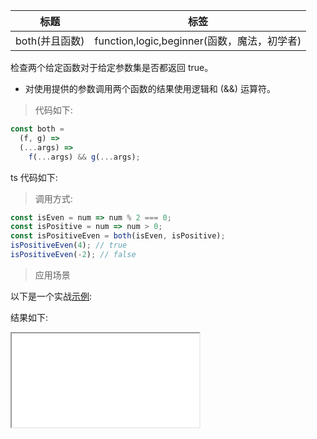 | 标题           | 标签                                        |
| -------------- | ------------------------------------------- |
| both(并且函数) | function,logic,beginner(函数，魔法，初学者) |

检查两个给定函数对于给定参数集是否都返回 true。

- 对使用提供的参数调用两个函数的结果使用逻辑和 (&&) 运算符。

> 代码如下:

```js
const both =
  (f, g) =>
  (...args) =>
    f(...args) && g(...args);
```

ts 代码如下:

<div class="code-editor" data-url="codes/javascript/ts/both.ts" data-language="typescript"></div>

> 调用方式:

```js
const isEven = num => num % 2 === 0;
const isPositive = num => num > 0;
const isPositiveEven = both(isEven, isPositive);
isPositiveEven(4); // true
isPositiveEven(-2); // false
```

> 应用场景

以下是一个实战<a href="codes/javascript/html/both.html" target="_blank" rel="noopener noreferrer">示例</a>:

<div class="code-editor" data-url="codes/javascript/html/both.html" data-language="html"></div>

结果如下:

<iframe src="codes/javascript/html/both.html"></iframe>
